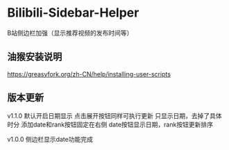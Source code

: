 # Bilibili-Sidebar-Helper
B站侧边栏加强（显示推荐视频的发布时间等）

## 油猴安装说明
https://greasyfork.org/zh-CN/help/installing-user-scripts

## 版本更新
v1.1.0
默认开启日期显示
点击展开按钮同样可执行更新
只显示日期，去掉了具体时分
添加date和rank按钮固定在右侧
date按钮显示日期，rank按钮更新排序

v1.0.0
侧边栏显示date功能完成



